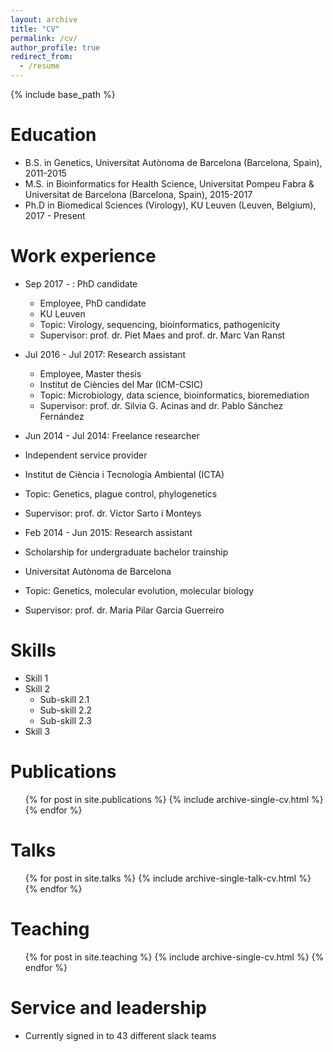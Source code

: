 ```yaml
---
layout: archive
title: "CV"
permalink: /cv/
author_profile: true
redirect_from:
  - /resume
---
```


{% include base_path %}

Education
======
* B.S. in Genetics, Universitat Autònoma de Barcelona (Barcelona, Spain), 2011-2015
* M.S. in Bioinformatics for Health Science, Universitat Pompeu Fabra & Universitat de Barcelona (Barcelona, Spain), 2015-2017
* Ph.D in Biomedical Sciences (Virology), KU Leuven (Leuven, Belgium), 2017 - Present

Work experience
======
* Sep 2017 - : PhD candidate
  * Employee, PhD candidate
  * KU Leuven
  * Topic: Virology, sequencing, bioinformatics, pathogenicity
  * Supervisor: prof. dr. Piet Maes and prof. dr. Marc Van Ranst

* Jul 2016 - Jul 2017: Research assistant
  * Employee, Master thesis
  * Institut de Ciències del Mar (ICM-CSIC)
  * Topic: Microbiology, data science, bioinformatics, bioremediation
  * Supervisor: prof. dr. Silvia G. Acinas and dr. Pablo Sánchez Fernández

 * Jun 2014 - Jul 2014: Freelance researcher
  * Independent service provider
  * Institut de Ciència i Tecnologia Ambiental (ICTA)
  * Topic: Genetics, plague control, phylogenetics
  * Supervisor: prof. dr. Victor Sarto i Monteys
  
 * Feb 2014 - Jun 2015: Research assistant
  * Scholarship for undergraduate bachelor trainship
  * Universitat Autònoma de Barcelona
  * Topic: Genetics, molecular evolution, molecular biology
  * Supervisor: prof. dr. Maria Pilar Garcia Guerreiro
  
Skills
======
* Skill 1
* Skill 2
  * Sub-skill 2.1
  * Sub-skill 2.2
  * Sub-skill 2.3
* Skill 3

Publications
======
  <ul>{% for post in site.publications %}
    {% include archive-single-cv.html %}
  {% endfor %}</ul>
  
Talks
======
  <ul>{% for post in site.talks %}
    {% include archive-single-talk-cv.html %}
  {% endfor %}</ul>
  
Teaching
======
  <ul>{% for post in site.teaching %}
    {% include archive-single-cv.html %}
  {% endfor %}</ul>
  
Service and leadership
======
* Currently signed in to 43 different slack teams
